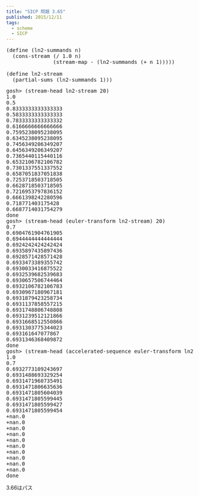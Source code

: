 ```yaml
---
title: "SICP 問題 3.65"
published: 2015/12/11
tags:
  - scheme
  - SICP
---
```



<pre class="code lang-scheme" data-lang="scheme" data-unlink><span class="synSpecial">(</span><span class="synStatement">define</span> <span class="synSpecial">(</span>ln2-summands n<span class="synSpecial">)</span>
  <span class="synSpecial">(</span>cons-stream <span class="synSpecial">(</span><span class="synIdentifier">/</span> <span class="synConstant">1.0</span> n<span class="synSpecial">)</span>
               <span class="synSpecial">(</span>stream-map <span class="synIdentifier">-</span> <span class="synSpecial">(</span>ln2-summands <span class="synSpecial">(</span><span class="synIdentifier">+</span> n <span class="synConstant">1</span><span class="synSpecial">)))))</span>

<span class="synSpecial">(</span><span class="synStatement">define</span> ln2-stream
  <span class="synSpecial">(</span>partial-sums <span class="synSpecial">(</span>ln2-summands <span class="synConstant">1</span><span class="synSpecial">)))</span>
</pre>




<pre class="code" data-lang="" data-unlink>gosh&gt; (stream-head ln2-stream 20)
1.0
0.5
0.8333333333333333
0.5833333333333333
0.7833333333333332
0.6166666666666666
0.7595238095238095
0.6345238095238095
0.7456349206349207
0.6456349206349207
0.7365440115440116
0.6532106782106782
0.7301337551337552
0.6587051837051838
0.7253718503718505
0.6628718503718505
0.7216953797836152
0.6661398242280596
0.718771403175428
0.6687714031754279
done
gosh&gt; (stream-head (euler-transform ln2-stream) 20)
0.7
0.6904761904761905
0.6944444444444444
0.6924242424242424
0.6935897435897436
0.6928571428571428
0.6933473389355742
0.6930033416875522
0.6932539682539683
0.6930657506744464
0.6932106782106783
0.6930967180967181
0.6931879423258734
0.6931137858557215
0.6931748806748808
0.6931239512121866
0.6931668512550866
0.6931303775344023
0.693161647077867
0.6931346368409872
done
gosh&gt; (stream-head (accelerated-sequence euler-transform ln2-stream) 20)
1.0
0.7
0.6932773109243697
0.6931488693329254
0.6931471960735491
0.6931471806635636
0.6931471805604039
0.6931471805599445
0.6931471805599427
0.6931471805599454
+nan.0
+nan.0
+nan.0
+nan.0
+nan.0
+nan.0
+nan.0
+nan.0
+nan.0
+nan.0
done</pre>


<p>3.66はパス</p>

